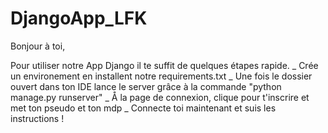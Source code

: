 # DjangoApp_LFK

Bonjour à toi,

Pour utiliser notre App Django il te suffit de quelques étapes rapide.
_ Crée un environement en installent notre requirements.txt
_ Une fois le dossier ouvert dans ton IDE lance le server grâce à la commande "python manage.py runserver"
_ Å la page de connexion, clique pour t'inscrire et met ton pseudo et ton mdp
_ Connecte toi maintenant et suis les instructions !
